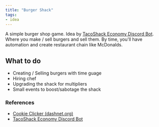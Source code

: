 ```yaml
---
title: "Burger Shack"
tags:
- idea
---
```


A simple burger shop game. Idea by [TacoShack Economy Discord Bot](https://tacoshack.dev/). Where you make / sell burgers and sell them. By time, you'll have automation and create restaurant chain like McDonalds.

## What to do
- Creating / Selling burgers with time guage
- Hiring chef
- Upgrading the shack for multipliers
- Small events to boost/sabotage the shack

### References
- [Cookie Clicker (dashnet.org)](https://orteil.dashnet.org/cookieclicker/)
- [TacoShack Economy Discord Bot](https://tacoshack.dev/)
